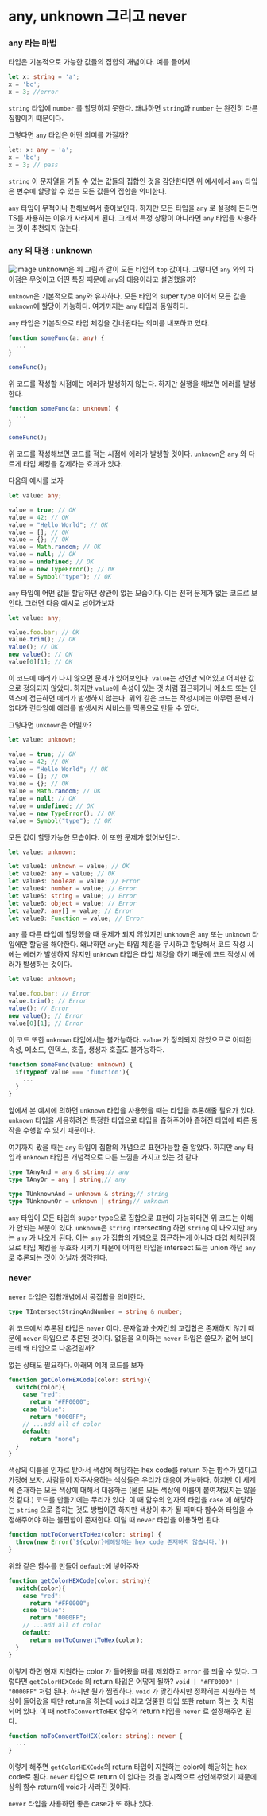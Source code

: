 # any, unknown 그리고 never

### any 라는 마법

타입은 기본적으로 가능한 값들의 집합의 개념이다. 예를 들어서 
```ts
let x: string = 'a';
x = 'bc';
x = 3; //error
```
`string` 타입에 `number` 를 할당하지 못한다. 왜냐하면 `string`과 `number` 는 완전히 다른 집합이기 떄문이다. 

그렇다면 `any` 타입은 어떤 의미를 가질까?
```ts
let: x: any = 'a';
x = 'bc';
x = 3; // pass
```
`string` 이 문자열을 가질 수 있는 값들의 집합인 것을 감안한다면 위 예시에서 `any` 타입은 변수에 할당할 수 있는 모든 값들의 집합을 의미한다.

`any` 타입이 무척이나 편해보여서 좋아보인다. 하지만 모든 타입을 `any` 로 설정해 둔다면 TS를 사용하는 이유가 사라지게 된다. 그래서 특정 상황이 아니라면 `any` 타입을 사용하는 것이 추천되지 않는다.

### any 의 대용 : unknown

![image](unknown.png)
unknown은 위 그림과 같이 모든 타입의 `top` 값이다. 그렇다면 `any` 와의 차이점은 무엇이고 어떤 특징 때문에 `any`의 대용이라고 설명했을까?

`unknown`은 기본적으로 `any`와 유사하다. 모든 타입의 super type 이어서 모든 값을 `unknown`에 할당이 가능하다. 여기까지는 `any` 타입과 동일하다.

`any` 타입은 기본적으로 타입 체킹을 건너뛴다는 의미를 내포하고 있다.
```ts
function someFunc(a: any) {
  ...
}

someFunc();
```
위 코드를 작성할 시점에는 에러가 발생하지 않는다. 하지만 실행을 해보면 에러를 발생한다.

```ts
function someFunc(a: unknown) {
  ...
}

someFunc();
```
위 코드를 작성해보면 코드를 적는 시점에 에러가 발생할 것이다. `unknown`은 `any` 와 다르게 타입 체킹을 강제하는 효과가 있다.

다음의 예시를 보자
```ts
let value: any;

value = true; // OK
value = 42; // OK
value = "Hello World"; // OK
value = []; // OK
value = {}; // OK
value = Math.random; // OK
value = null; // OK
value = undefined; // OK
value = new TypeError(); // OK
value = Symbol("type"); // OK
```
`any` 타입에 어떤 값을 할당하던 상관이 없는 모습이다.
이는 전혀 문제가 없는 코드로 보인다. 그러면 다음 예시로 넘어가보자

```ts
let value: any;

value.foo.bar; // OK
value.trim(); // OK
value(); // OK
new value(); // OK
value[0][1]; // OK
```
이 코드에 에러가 나지 않으면 문제가 있어보인다. `value`는 선언만 되어있고 어떠한 값으로 정의되지 않았다. 하지만 `value`에 속성이 있는 것 처럼 접근하거나 메소드 또는 인덱스에 접근하면 에러가 발생하지 않는다. 위와 같은 코드는 작성시에는 아무런 문제가 없다가 런타임에 에러를 발생시켜 서비스를 먹통으로 만들 수 있다.

그렇다면 `unknown`은 어떨까?
```ts
let value: unknown;

value = true; // OK
value = 42; // OK
value = "Hello World"; // OK
value = []; // OK
value = {}; // OK
value = Math.random; // OK
value = null; // OK
value = undefined; // OK
value = new TypeError(); // OK
value = Symbol("type"); // OK
```
모든 값이 할당가능한 모습이다. 이 또한 문제가 없어보인다.

```ts
let value: unknown;

let value1: unknown = value; // OK
let value2: any = value; // OK
let value3: boolean = value; // Error
let value4: number = value; // Error
let value5: string = value; // Error
let value6: object = value; // Error
let value7: any[] = value; // Error
let value8: Function = value; // Error
```

`any` 를 다른 타입에 할당했을 때 문제가 되지 않았지만 `unknown`은 `any` 또는 `unknown` 타입에만 할당을 해야한다. 왜냐하면 `any`는 타입 체킹을 무시하고 할당해서 코드 작성 시에는 에러가 발생하지 않지만 `unknown` 타입은 타입 체킹을 하기 때문에 코드 작성시 에러가 발생하는 것이다.

```ts
let value: unknown;

value.foo.bar; // Error
value.trim(); // Error
value(); // Error
new value(); // Error
value[0][1]; // Error
```
이 코드 또한 `unknown` 타입에서는 불가능하다. `value` 가 정의되지 않았으므로 어떠한 속성, 메소드, 인덱스, 호출, 생성자 호출도 불가능하다.


```ts
function someFunc(value: unknown) {
  if(typeof value === 'function'){
    ...
  }
}
```
앞에서 본 예시에 의하면 `unknown` 타입을 사용했을 때는 타입을 추론해줄 필요가 있다. `unknown` 타입을 사용하려면 특정한 타입으로 타입을 좁혀주어야 좁혀진 타입에 따른 동작을 수행할 수 있기 때문이다.

여기까지 봤을 때는 `any` 타입이 집합의 개념으로 표현가능할 줄 알았다. 하지만 `any` 타입과 `unknown` 타입은 개념적으로 다른 느낌을 가지고 있는 것 같다.

```ts
type TAnyAnd = any & string;// any
type TAnyOr = any | string;// any

type TUnknownAnd = unknown & string;// string
type TUnknownOr = unknown | string;// unknown
```

`any` 타입이 모든 타입의 super type으로 집합으로 표현이 가능하다면 위 코드는 이해가 안되는 부분이 있다. `unknown`은 `string` intersecting 하면 `string` 이 나오지만 `any` 는 `any` 가 나오게 된다. 이는 `any` 가 집합의 개념으로 접근하는게 아니라 타입 체킹관점으로 타입 체킹을 무효화 시키기 때문에 어떠한 타입을 intersect 또는 union 하던 `any` 로 추론되는 것이 아닐까 생각한다.

### never
`never` 타입은 집합개념에서 공집합을 의미한다.
```ts
type TIntersectStringAndNumber = string & number;
```
위 코드에서 추론된 타입은 `never` 이다. 문자열과 숫자간의 교집합은 존재하지 않기 때문에 `never` 타입으로 추론된 것이다. 없음을 의미하는 `never` 타입은 쓸모가 없어 보이는데 왜 타입으로 나온것일까?

없는 상태도 필요하다. 아래의 예제 코드를 보자

```ts
function getColorHEXCode(color: string){
  switch(color){
    case "red":
      return "#FF0000";
    case "blue":
      return "0000FF";
    // ...add all of color
    default:
      return "none";
  }
}
```

색상의 이름을 인자로 받아서 색상에 해당하는 hex code를 return 하는 함수가 있다고 가정해 보자. 사람들이 자주사용하는 색상들은 우리가 대응이 가능하다. 하지만 이 세계에 존재하는 모든 색상에 대해서 대응하는 (물론 모든 색상에 이름이 붙여져있지는 않을 것 같다.) 코드를 만들기에는 무리가 있다. 이 때 함수의 인자의 타입을 `case` 애 해당하는 `string` 으로 좁히는 것도 방법이긴 하지만 색상이 추가 될 때마다 함수와 타입을 수정해주어야 하는 불편함이 존재한다. 이럴 때 `never` 타입을 이용하면 된다.

```ts
function notToConvertToHex(color: string) {
  throw(new Error(`${color}에해당하는 hex code 존재하지 않습니다.`))
}
```
위와 같은 함수를 만들어 `default`에 넣어주자

```ts
function getColorHEXCode(color: string){
  switch(color){
    case "red":
      return "#FF0000";
    case "blue":
      return "0000FF";
    // ...add all of color
    default:
      return notToConvertToHex(color);
  }
}
```

이렇게 하면 현재 지원하는 color 가 들어왔을 때를 제외하고 `error` 를 띄울 수 있다. 그렇다면 `getColorHEXCode` 의 return 타입은 어떻게 될까? `void | "#FF0000" | "0000FF"` 처럼 된다. 하지만 뭔가 찜찜하다. `void` 가 맞긴하지만 정확히는 지원하는 색상이 들어왔을 때만 return을 하는데 `void` 라고 엉뚱한 타입 또한 return 하는 것 처럼 되어 있다.
이 때 `notToConvertToHEX` 함수의 return 타입을 `never` 로 설정해주면 된다.
```ts
function noToConvertToHEX(color: string): never {
  ...
}
```
이렇게 해주면 `getColorHEXCode`의 return 타입이 지원하는 color에 해당하는 hex code로 된다. `never` 타입으로 return 이 없다는 것을 명시적으로 선언해주었기 때문에 상위 함수 return에 void가 사라진 것이다.

`never` 타입을 사용하면 좋은 case가 또 하나 있다.